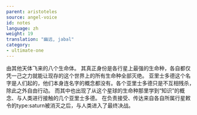 ```yaml
---
parent: aristoteles
source: angel-voice
id: notes
language: zh
weight: 19
translation: "幽远, jabal"
category:
- ultimate-one
---
```


由其他天体飞来的八个生命体。
其真正身份是各行星上最强的生命种，各自都仅凭一己之力就能让现存的这个世界上的所有生命种全部灭绝。
亚里士多德这个名字是人们起的，他们本身连名字的概念都没有。各个亚里士多德只是不互相残杀，除此之外自由行动。
而其中也出现了从这个星球的生命种那里学到“知识”的概念、与人类进行接触的几个亚里士多德。
在负责接受、传达来自各自所属行星敕令的type:saturn被消灭之后，与人类进入了最终决战。
